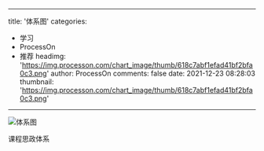 
---
title: '体系图'
categories: 
 - 学习
 - ProcessOn
 - 推荐
headimg: 'https://img.processon.com/chart_image/thumb/618c7abf1efad41bf2bfa0c3.png'
author: ProcessOn
comments: false
date: 2021-12-23 08:28:03
thumbnail: 'https://img.processon.com/chart_image/thumb/618c7abf1efad41bf2bfa0c3.png'
---

<div>   
<img class="thumb" alt="体系图" src="https://img.processon.com/chart_image/thumb/618c7abf1efad41bf2bfa0c3.png" referrerpolicy="no-referrer">
<p>课程思政体系</p>  
</div>
            